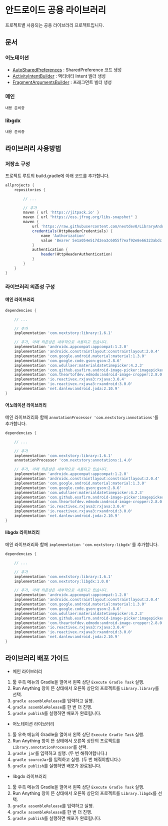 # 안드로이드 공용 라이브러리

프로젝트별 사용되는 공용 라이브러리 프로젝트입니다.

## 문서

### 어노테이션

- [AutoSharedPreferences](./docs/annotations/AutoSharedPreferences.md) : SharedPreference 코드 생성
- [ActivityIntentBuilder](./docs/annotations/ActivityIntentBuilder.md) : 액티비티 Intent 빌더 생성
- [FragmentArgumentsBuilder](./docs/annotations/FragmentArgumentsBuilder.md) : 프래그먼트 빌더 생성

### 메인

```text
내용 준비중
```

### libgdx

```text
내용 준비중
```

## 라이브러리 사용방법

### 저장소 구성

프로젝트 루트의 build.gradle에 아래 코드를 추가합니다.

```gradle
allprojects {
    repositories {

        // ...

        // 추가
        maven { url 'https://jitpack.io' }
        maven { url "https://oss.jfrog.org/libs-snapshot" }
        maven {
            url 'https://raw.githubusercontent.com/nextdev0/LibraryAndroid/main/repository'
            credentials(HttpHeaderCredentials) {
                name 'Authorization'
                value 'Bearer 5e1a054e517d2ea3c6055f7eaf92e8e66323abdc'
            }
            authentication {
                header(HttpHeaderAuthentication)
            }
        }
    }
}
```

### 라이브러리 의존성 구성

#### 메인 라이브러리

```gradle
dependencies {

    // ...

    // 추가
    implementation 'com.nextstory:library:1.6.1'

    // 추가, 아래 의존성은 내부적으로 사용되고 있습니다.
    implementation 'androidx.appcompat:appcompat:1.2.0'
    implementation 'androidx.constraintlayout:constraintlayout:2.0.4'
    implementation 'com.google.android.material:material:1.3.0'
    implementation 'com.google.code.gson:gson:2.8.6'
    implementation 'com.wdullaer:materialdatetimepicker:4.2.3'
    implementation 'com.github.esafirm.android-image-picker:imagepicker:2.4.5'
    implementation 'com.theartofdev.edmodo:android-image-cropper:2.8.0'
    implementation 'io.reactivex.rxjava3:rxjava:3.0.4'
    implementation 'io.reactivex.rxjava3:rxandroid:3.0.0'
    implementation 'net.danlew:android.joda:2.10.9'
}
```

#### 어노테이션 라이브러리

메인 라이브러리와 함께 `annotationProcessor 'com.nextstory:annotations'`를 추가합니다.

```gradle
dependencies {

    // ...

    // 추가
    implementation 'com.nextstory:library:1.6.1'
    annotationProcessor 'com.nextstory:annotations:1.4.0'

    // 추가, 아래 의존성은 내부적으로 사용되고 있습니다.
    implementation 'androidx.appcompat:appcompat:1.2.0'
    implementation 'androidx.constraintlayout:constraintlayout:2.0.4'
    implementation 'com.google.android.material:material:1.3.0'
    implementation 'com.google.code.gson:gson:2.8.6'
    implementation 'com.wdullaer:materialdatetimepicker:4.2.3'
    implementation 'com.github.esafirm.android-image-picker:imagepicker:2.4.5'
    implementation 'com.theartofdev.edmodo:android-image-cropper:2.8.0'
    implementation 'io.reactivex.rxjava3:rxjava:3.0.4'
    implementation 'io.reactivex.rxjava3:rxandroid:3.0.0'
    implementation 'net.danlew:android.joda:2.10.9'
}
```

#### libgdx 라이브러리

메인 라이브러리와 함께 `implementation 'com.nextstory:libgdx'`를 추가합니다.

```gradle
dependencies {

    // ...

    // 추가
    implementation 'com.nextstory:library:1.6.1'
    implementation 'com.nextstory:libgdx:1.0.0'

    // 추가, 아래 의존성은 내부적으로 사용되고 있습니다.
    implementation 'androidx.appcompat:appcompat:1.2.0'
    implementation 'androidx.constraintlayout:constraintlayout:2.0.4'
    implementation 'com.google.android.material:material:1.3.0'
    implementation 'com.google.code.gson:gson:2.8.6'
    implementation 'com.wdullaer:materialdatetimepicker:4.2.3'
    implementation 'com.github.esafirm.android-image-picker:imagepicker:2.4.5'
    implementation 'com.theartofdev.edmodo:android-image-cropper:2.8.0'
    implementation 'io.reactivex.rxjava3:rxjava:3.0.4'
    implementation 'io.reactivex.rxjava3:rxandroid:3.0.0'
    implementation 'net.danlew:android.joda:2.10.9'
}
```

## 라이브러리 배포 가이드

- 메인 라이브러리

1. 툴 우측 메뉴의 Gradle을 열어서 왼쪽 상단 `Execute Gradle Task` 실행.
2. Run Anything 창이 뜬 상태에서 오른쪽 상단의 프로젝트를 `Library.library`를 선택.
3. `gradle assembleRelease`를 입력하고 실행.
4. `gradle assembleRelease`를 한 번 더 진행.
5. `gradle publish`를 실행하면 배포가 완료됩니다.

- 어노테이션 라이브러리

1. 툴 우측 메뉴의 Gradle을 열어서 왼쪽 상단 `Execute Gradle Task` 실행.
2. Run Anything 창이 뜬 상태에서 오른쪽 상단의 프로젝트를 `Library.annotationProcessor`를 선택.
3. `gradle jar`를 입력하고 실행. (두 번 해줘야합니다.)
4. `gradle sourceJar`를 입력하고 실행. (두 번 해줘야합니다.)
5. `gradle publish`를 실행하면 배포가 완료됩니다.

- libgdx 라이브러리

1. 툴 우측 메뉴의 Gradle을 열어서 왼쪽 상단 `Execute Gradle Task` 실행.
2. Run Anything 창이 뜬 상태에서 오른쪽 상단의 프로젝트를 `Library.libgdx`를 선택.
3. `gradle assembleRelease`를 입력하고 실행.
4. `gradle assembleRelease`를 한 번 더 진행.
5. `gradle publish`를 실행하면 배포가 완료됩니다.
